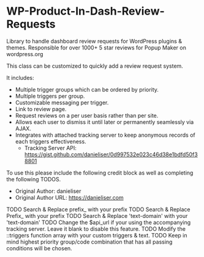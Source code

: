 # WP-Product-In-Dash-Review-Requests
Library to handle dashboard review requests for WordPress plugins &amp; themes. Responsible for over 1000+ 5 star reviews for Popup Maker on wordpress.org


This class can be customized to quickly add a review request system.

It includes:
- Multiple trigger groups which can be ordered by priority.
- Multiple triggers per group.
- Customizable messaging per trigger.
- Link to review page.
- Request reviews on a per user basis rather than per site.
- Allows each user to dismiss it until later or permanently seamlessly via AJAX.
- Integrates with attached tracking server to keep anonymous records of each triggers effectiveness.
  - Tracking Server API: https://gist.github.com/danieliser/0d997532e023c46d38e1bdfd50f38801

To use this please include the following credit block as well as completing the following TODOS.

 * Original Author: danieliser
 * Original Author URL: https://danieliser.com

TODO Search & Replace prefix_ with your prefix
TODO Search & Replace Prefix_ with your prefix
TODO Search & Replace 'text-domain' with your 'text-domain'
TODO Change the $api_url if your using the accompanying tracking server. Leave it blank to disable this feature.
TODO Modify the ::triggers function array with your custom triggers & text.
TODO Keep in mind highest priority group/code combination that has all passing conditions will be chosen.
